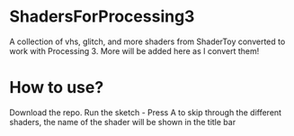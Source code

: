 # ShadersForProcessing3
A collection of vhs, glitch, and more shaders from ShaderToy converted to work with Processing 3. More will be added here as I convert them!

# How to use?
Download the repo. Run the sketch - Press A to skip through the different shaders, the name of the shader will be shown in the title bar
